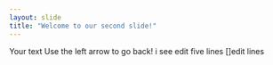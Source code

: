 ```yaml
---
layout: slide
title: "Welcome to our second slide!"
---
```

Your text
Use the left arrow to go back!
i see
edit
five
lines
[]edit lines

